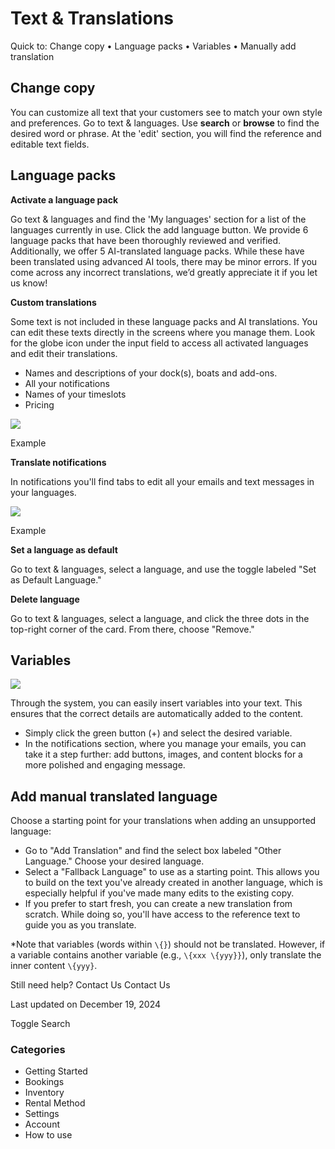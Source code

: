 # Text & Translations

Quick to: Change copy • Language packs • Variables • Manually add translation

## Change copy

You can customize all text that your customers see to match your own style and preferences. Go to text & languages. Use **search** or **browse** to find the desired word or phrase. At the 'edit' section, you will find the reference and editable text fields.

## Language packs

**Activate a language pack**

Go text & languages and find the 'My languages' section for a list of the languages currently in use. Click the add language button. We provide 6 language packs that have been thoroughly reviewed and verified. Additionally, we offer 5 AI-translated language packs. While these have been translated using advanced AI tools, there may be minor errors. If you come across any incorrect translations, we’d greatly appreciate it if you let us know!

**Custom translations**

Some text is not included in these language packs and AI translations. You can edit these texts directly in the screens where you manage them. Look for the globe icon under the input field to access all activated languages and edit their translations.

- Names and descriptions of your dock(s), boats and add-ons.
- All your notifications
- Names of your timeslots
- Pricing

![](https://d33v4339jhl8k0.cloudfront.net/docs/assets/5ec3f479042863474d1b00dc/images/675afb2cc52c6c40b813df7f/file-7XCWndmZyH.png)

Example

**Translate notifications**

In notifications you'll find tabs to edit all your emails and text messages in your languages.

![](https://d33v4339jhl8k0.cloudfront.net/docs/assets/5ec3f479042863474d1b00dc/images/675aff7c4f71c4165f9d3b73/file-FiH60GNGKm.png)

Example

**Set a language as default**

Go to text & languages, select a language, and use the toggle labeled "Set as Default Language."

**Delete language**

Go to text & languages, select a language, and click the three dots in the top-right corner of the card. From there, choose "Remove."

## Variables

![](https://d33v4339jhl8k0.cloudfront.net/docs/assets/5ec3f479042863474d1b00dc/images/675c3548501f35203b1fb3b2/file-0IaYnNYUOl.png)

Through the system, you can easily insert variables into your text. This ensures that the correct details are automatically added to the content.

- Simply click the green button (+) and select the desired variable.
- In the notifications section, where you manage your emails, you can take it a step further: add buttons, images, and content blocks for a more polished and engaging message.

## Add manual translated language

Choose a starting point for your translations when adding an unsupported language:

- Go to "Add Translation" and find the select box labeled "Other Language." Choose your desired language.
- Select a "Fallback Language" to use as a starting point. This allows you to build on the text you've already created in another language, which is especially helpful if you've made many edits to the existing copy.
- If you prefer to start fresh, you can create a new translation from scratch. While doing so, you'll have access to the reference text to guide you as you translate.

\*Note that variables (words within `\{}`) should not be translated. However, if a variable contains another variable (e.g., `\{xxx \{yyy}}`), only translate the inner content `\{yyy}`.

Still need help?
Contact Us
Contact Us

Last updated on December 19, 2024

Toggle Search

### Categories

- Getting Started
- Bookings
- Inventory
- Rental Method
- Settings
- Account
- How to use
